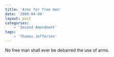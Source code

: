 ```yaml
---
title: 'Arms for free men'
date: '2009-04-04'
layout: post
categories:
    - 'Second Amendment'
tags:
    - 'Thomas Jefferson'
---
```


No free man shall ever be debarred the use of arms.
